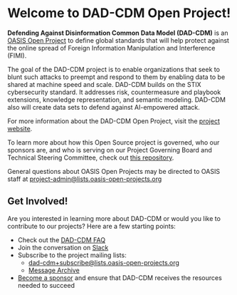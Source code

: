 # Welcome to DAD-CDM Open Project!

**Defending Against Disinformation Common Data Model (DAD-CDM)** is an [OASIS Open Project](https://www.oasis-open.org/open-projects/) to define global standards that will help protect against the online spread of Foreign Information Manipulation and Interference (FIMI).

The goal of the DAD-CDM project is to enable organizations that seek to blunt such attacks to preempt and respond to them by enabling data to be shared at machine speed and scale. DAD-CDM builds on the STIX cybersecurity standard. It addresses risk, countermeasure and playbook extensions, knowledge representation, and semantic modeling. DAD-CDM also will create data sets to defend against AI-empowered attack.

For more information about the DAD-CDM Open Project, visit the [project website](https://dad-cdm.org/).

To learn more about how this Open Source project is governed, who our sponsors are, and who is serving on our Project Governing Board and Technical Steering Committee, check out [this repository](https://github.com/DAD-CDM/dad-cdm-admin).

General questions about OASIS Open Projects may be directed to OASIS staff at project-admin@lists.oasis-open-projects.org

## Get Involved!
Are you interested in learning more about DAD-CDM or would you like to contribute to our projects? Here are a few starting points:

* Check out the [DAD-CDM FAQ](https://github.com/DAD-CDM/dad-cdm-admin/blob/main/faq.md)
* Join the conversation on [Slack](https://join.slack.com/t/dad-cdm/shared_invite/zt-22nj1rwpy-Hf30BDIOJBIGwn3nAMiK6A)
* Subscribe to the project mailing lists: 
	* dad-cdm+subscribe@lists.oasis-open-projects.org
 	* [Message Archive](https://lists.oasis-open-projects.org/g/dad-cdm/topics)
* [Become a sponsor](https://www.oasis-open.org/join-an-open-project/) and ensure that DAD-CDM receives the resources needed to succeed
